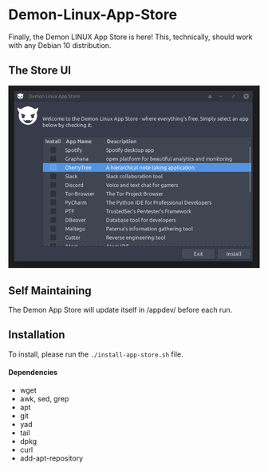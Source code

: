 # Demon-Linux-App-Store
Finally, the Demon LINUX App Store is here! This, technically, should work with any Debian 10 distribution.
## The Store UI
![Demon App Store Screenshot](images/screenshot-app-store.png)

## Self Maintaining
The Demon App Store will update itself in /appdev/ before each run.

## Installation
To install, please run the ```./install-app-store.sh``` file.
#### Dependencies
* wget
* awk, sed, grep
* apt
* git
* yad
* tail
* dpkg
* curl
* add-apt-repository
